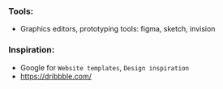 
### Tools:
* Graphics editors, prototyping tools: figma, sketch, invision

### Inspiration:
* Google for `Website templates`, `Design inspiration`
* https://dribbble.com/

